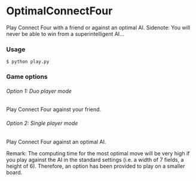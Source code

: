OptimalConnectFour
====================

Play Connect Four with a friend or against an optimal AI.
Sidenote: You will never be able to win from a superintelligent AI...

### Usage
```
$ python play.py
```

### Game options
###### Option 1: Duo player mode
Play Connect Four against your friend.

###### Option 2: Single player mode
Play Connect Four against an optimal AI.

Remark: The computing time for the most optimal move will be very high if you play against the AI in the standard settings (i.e. a width of 7 fields, a height of 6). Therefore, an option has been provided to play on a smaller board.
